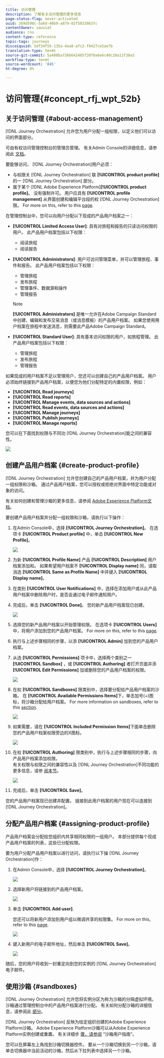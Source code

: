 ```yaml
---
title: 访问管理
description: 了解有关访问管理的更多信息
page-status-flag: never-activated
uuid: 269d590c-5a6d-40b9-a879-02f5033863fc
contentOwner: sauviat
audience: rns
content-type: reference
topic-tags: journeys
discoiquuid: 5df34f55-135a-4ea8-afc2-f9427ce5ae7b
translation-type: tm+mt
source-git-commit: 5a480ba736b642485f2078a6e6c40c28a11f38a3
workflow-type: tm+mt
source-wordcount: '845'
ht-degree: 0%

---
```



# 访问管理{#concept_rfj_wpt_52b}

## 关于访问管理 {#about-access-management}

[!DNL Journey Orchestration] 允许您为用户分配一组权限，以定义他们可以访问的界面部分。

可由有权访问管理控制台的管理员管理。 有关Admin Console的详细信息，请参阅此 [文档](https://helpx.adobe.com/enterprise/managing/user-guide.html)。

要能够访问， [!DNL Journey Orchestration]用户必须：

* 与权限关 [!DNL Journey Orchestration] 联 **[!UICONTROL product profile]** 的一 [!DNL Journey Orchestration] 部分。
* 属于某个 [!DNL Adobe Experience Platform]**[!UICONTROL product profile]**。 没有强制许可。 用户应具有 **[!UICONTROL profile management]** 从界面创建和编辑平台段的权 [!DNL Journey Orchestration] 限。 For more on this, refer to this [page](https://docs.adobe.com/content/help/en/experience-platform/access-control/home.html#adobe-admin-console).

在管理控制台中，您可以向用户分配以下现成的产品用户档案之一：

* **[!UICONTROL Limited Access User]**: 具有对旅程和报告的只读访问权限的用户。 此产品用户档案包括以下权限：
   * 阅读旅程
   * 阅读报告

* **[!UICONTROL Administrators]**: 用户可访问管理菜单，并可以管理旅程、事件和报告。 此产品用户档案包括以下权限：
   * 管理旅程
   * 发布旅程
   * 管理事件、数据源和操作
   * 管理报告

   >[!NOTE]
   >
   >**[!UICONTROL Administrators]** 是唯一允许在Adobe Campaign Standard中创建、编辑和发布交易消息（或消息模板）的产品用户档案。 如果您使用用户档案在旅程中发送消息，则需要此产品Adobe Campaign Standard。

* **[!UICONTROL Standard User]**: 具有基本访问权限的用户，如旅程管理。 此产品用户档案包括以下权限：
   * 管理旅程
   * 发布旅程
   * 管理报告

如果现成的用户档案不足以管理用户，您还可以创建自己的产品用户档案。
用户必须始终链接到产品用户档案，以便您为他们分配特定的内置权限，例如：

* **[!UICONTROL Read journeys]**
* **[!UICONTROL Read reports]**
* **[!UICONTROL Manage events, data sources and actions]**
* **[!UICONTROL Read events, data sources and actions]**
* **[!UICONTROL Manage journeys]**
* **[!UICONTROL Publish journeys]**
* **[!UICONTROL Manage reports]**

您可以在下面找到权限与不同功 [!DNL Journey Orchestration]能之间的兼容性。

![](../assets/do-not-localize/journey_permission.png)

## 创建产品用户档案 {#create-product-profile}

[!DNL Journey Orchestration] 允许您创建自己的产品用户档案，并为用户分配一组权限和沙箱。 通过产品用户档案，您可以授权或拒绝对界面中特定功能或对象的访问。

有关如何创建和管理沙箱的更多信息，请参阅 [Adobe Experience Platform文档](https://docs.adobe.com/content/help/en/experience-platform/sandbox/ui/user-guide.html)。

要创建产品用户档案并分配一组权限和沙箱，请执行以下操作：

1. 在Admin Console中，选择 **[!UICONTROL Journey Orchestration]**。 在选项卡 **[!UICONTROL Product profile]** 中，单击 **[!UICONTROL New Profile]**。

   ![](../assets/do-not-localize/user_management_5.png)

1. 为新 **[!UICONTROL Profile Name]** 产品 **[!UICONTROL Description]** 用户档案添加和。 如果希望用户档案不 **[!UICONTROL Display name]** 同，请取消选 **[!UICONTROL Same as Profile Name]** 中并键入 **[!UICONTROL Display name]**。

1. 在类别 **[!UICONTROL User Notifications]** 中，选择在添加用户或从此产品用户档案中删除用户时，是否会通过电子邮件通知用户。

1. 完成后，单击 **[!UICONTROL Done]**。 您的新产品用户档案现已创建。

   ![](../assets/do-not-localize/user_management_1.png)

1. 选择您的新产品用户档案以开始管理权限。 在选项卡 **[!UICONTROL Users]** 中，将用户添加到您的产品用户档案。 For more on this, refer to this [page](../about/access-management.md#assigning-product-profile).

1. 执行与上述步骤相同的步骤，以添 **[!UICONTROL Admin]** 加到您的产品用户档案。

1. 从选 **[!UICONTROL Permissions]** 项卡中，选择两个类别之一 **[!UICONTROL Sandbox]** ，或 **[!UICONTROL Authoring]** 者打开页面并添 **[!UICONTROL Edit Permissions]** 加或删除您的产品用户档案的权限。

   ![](../assets/do-not-localize/user_management_7.png)

1. 在权 **[!UICONTROL Sandboxes]** 限类别中，选择要分配给产品用户档案的沙箱。 在 **[!UICONTROL Available Permissions Items]**&#x200B;下，单击加号(+)图标，将沙箱分配给用户档案。 For more information on sandboxes, refer to this [section](../about/access-management.md#sandboxes).

   ![](../assets/do-not-localize/user_management_8.png)

1. 如果需要，请在 **[!UICONTROL Included Permission Items]**&#x200B;下面单击删除您的产品用户档案权限旁边的X图标。

   ![](../assets/do-not-localize/user_management_9.png)

1. 在权 **[!UICONTROL Authoring]** 限类别中，执行与上述步骤相同的步骤，向产品用户档案添加权限。
   <br>有关权限与权限之间的兼容性以及 [!DNL Journey Orchestration]不同功能的更多信息，请参 [阅本节](../about/access-management.md#about-access-management)。

   ![](../assets/do-not-localize/user_management_10.png)

1. 完成后，单击 **[!UICONTROL Save]**。

您的产品用户档案现已创建并配置。 链接到此用户档案的用户现在可以连接到 [!DNL Journey Orchestration]。

## 分配产品用户档案 {#assigning-product-profile}

产品用户档案会分配给您组织内共享相同权限的一组用户。
本部分提供每个现成产品用户档案的列表，这些已分配权限。

要为用户分配产品用户档案以进行访问，请执行以下操 [!DNL Journey Orchestration]作：

1. 在Admin Console中，选择 **[!UICONTROL Journey Orchestration]**。

   ![](../assets/do-not-localize/user_management.png)

1. 选择新用户将链接到的产品用户档案。

   ![](../assets/do-not-localize/user_management_2.png)

1. 单击 **[!UICONTROL Add user]**.

   您还可以将新用户添加到用户组以微调共享的权限集。 For more on this, refer to this [page](https://helpx.adobe.com/enterprise/using/user-groups.html).

   ![](../assets/do-not-localize/user_management_3.png)

1. 键入新用户的电子邮件地址，然后单击 **[!UICONTROL Save]**。

   ![](../assets/do-not-localize/user_management_4.png)

随后，您的用户将收到一封重定向到您的实例的 [!DNL Journey Orchestration] 电子邮件。

## 使用沙箱 {#sandboxes}

[!DNL Journey Orchestration] 允许您将实例分区为称为沙箱的分隔虚拟环境。
沙箱通过管理控制台中的产品用户档案进行分配。 有关如何分配沙箱的详细信息，请参阅此 [部分](../about/access-management.md#create-product-profile)。

[!DNL Journey Orchestration] 反映为给定组织创建的Adobe Experience Platform沙箱。
Adobe Experience Platform沙箱可以从Adobe Experience Platform实例创建或重置。 有关详细步 [骤，请参阅](https://docs.adobe.com/content/help/en/experience-platform/sandbox/ui/user-guide.html) “沙箱用户指南”。

您可以在屏幕左上角找到沙箱切换器控件。 要从一个沙箱切换到另一个沙箱，请单击切换器中当前活动的沙箱，然后从下拉列表中选择另一个沙箱。

